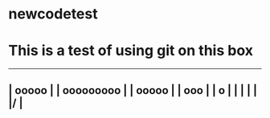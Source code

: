 # newcodetest
This is a test of using git on this box
=======================================
---------------
|    ooooo    |
|  ooooooooo  |
|    ooooo    |
|     ooo     |
|      o      |
|      |      |
|     \|/     |
---------------

